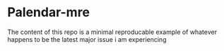 # Palendar-mre
The content of this repo is a minimal reproducable example of whatever happens to be the latest major issue i am experiencing
